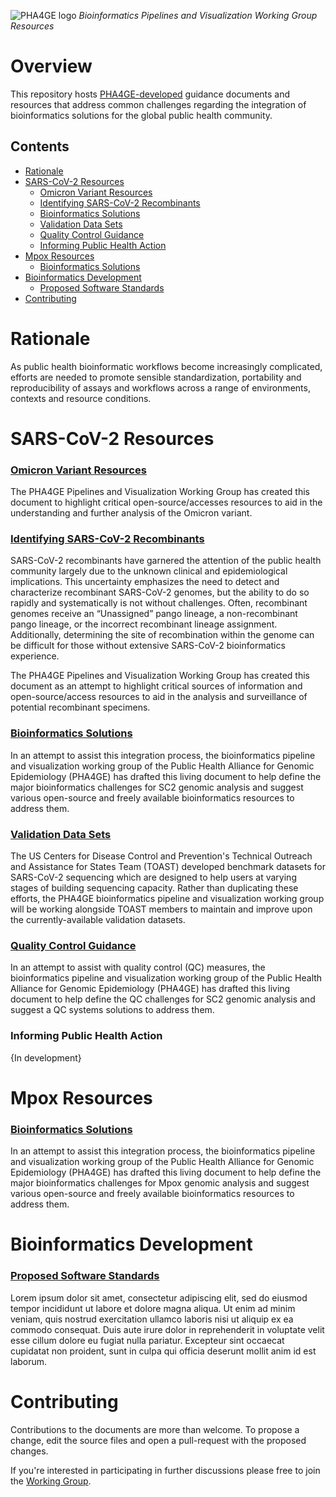 
![PHA4GE logo](https://pha4ge.org/wp-content/uploads/2020/09/phage-logo-thin.png)
*Bioinformatics Pipelines and Visualization Working Group Resources*

Overview
========
This repository hosts [PHA4GE-developed](https://pha4ge.org/) guidance documents and resources that address common challenges regarding the integration of bioinformatics solutions for the global public health community.

## Contents
- [Rationale](#rationale)
- [SARS-CoV-2 Resources](#sars-cov-2-resources)
	- [Omicron Variant Resources](/docs/omicron-resources.md)
	- [Identifying SARS-CoV-2 Recombinants](docs/sc2-recombinants.md)
	- [Bioinformatics Solutions](docs/bioinfo-solutions.md)
	- [Validation Data Sets](https://github.com/CDCgov/datasets-sars-cov-2)
	- [Quality Control Guidance](docs/qc-solutions.md)
	- [Informing Public Health Action](#sars-cov-2-resources)
- [Mpox Resources](#mpox-resources)
	- [Bioinformatics Solutions](docs/mpxv-bioinfo-solutions.md)
- [Bioinformatics Development](#bioinformatics-development)
	- [Proposed Software Standards](docs/pipeline-standards.md)
- [Contributing](#contributing)


Rationale
========
As public health bioinformatic workflows become increasingly complicated, efforts are needed to promote sensible standardization, portability and reproducibility of assays and workflows across a range of environments, contexts and resource conditions. 

SARS-CoV-2 Resources
==================

### [Omicron Variant Resources](/docs/omicron-resources.md)

The PHA4GE Pipelines and Visualization Working Group has created this document to highlight critical open-source/accesses resources to aid in the understanding and further analysis of the Omicron variant. 

### [Identifying SARS-CoV-2 Recombinants](docs/sc2-recombinants.md)

SARS-CoV-2 recombinants have garnered the attention of the public health community largely due to the unknown clinical and epidemiological implications. This uncertainty emphasizes the need to detect and characterize recombinant SARS-CoV-2 genomes, but the ability to do so rapidly and systematically is not without challenges. Often, recombinant genomes receive an “Unassigned” pango lineage, a non-recombinant pango lineage, or the incorrect recombinant lineage assignment. Additionally, determining the site of recombination within the genome can be difficult for those without extensive SARS-CoV-2 bioinformatics experience.

The PHA4GE Pipelines and Visualization Working Group has created this document as an attempt to highlight critical sources of information and open-source/access resources to aid in the analysis and surveillance of potential recombinant specimens.

### [Bioinformatics Solutions](docs/bioinfo-solutions.md)

In an attempt to assist this integration process, the bioinformatics pipeline and visualization working group of the Public Health Alliance for Genomic Epidemiology (PHA4GE) has drafted this living document to help define the major bioinformatics challenges for SC2 genomic analysis and suggest various open-source and freely available bioinformatics resources to address them.

### [Validation Data Sets](https://github.com/CDCgov/datasets-sars-cov-2)

The US Centers for Disease Control and Prevention's Technical Outreach and Assistance for States Team (TOAST) developed benchmark datasets for SARS-CoV-2 sequencing which are designed to help users at varying stages of building sequencing capacity. Rather than duplicating these efforts, the PHA4GE bioinformatics pipeline and visualization working group will be working alongside TOAST members to maintain and improve upon the currently-available validation datasets. 

### [Quality Control Guidance](docs/qc-solutions.md)

In an attempt to assist with quality control (QC) measures, the bioinformatics pipeline and visualization working group of the Public Health Alliance for Genomic Epidemiology (PHA4GE) has drafted this living document to help define the QC challenges for SC2 genomic analysis and suggest a QC systems solutions to address them.

### Informing Public Health Action

{In development}


Mpox Resources
==================

### [Bioinformatics Solutions](docs/mpxv-bioinfo-solutions.md)

In an attempt to assist this integration process, the bioinformatics pipeline and visualization working group of the Public Health Alliance for Genomic Epidemiology (PHA4GE) has drafted this living document to help define the major bioinformatics challenges for Mpox genomic analysis and suggest various open-source and freely available bioinformatics resources to address them.

Bioinformatics Development
==================

### [Proposed Software Standards](docs/pipeline-standards.md)

Lorem ipsum dolor sit amet, consectetur adipiscing elit, sed do eiusmod tempor incididunt ut labore et dolore magna aliqua. Ut enim ad minim veniam, quis nostrud exercitation ullamco laboris nisi ut aliquip ex ea commodo consequat. Duis aute irure dolor in reprehenderit in voluptate velit esse cillum dolore eu fugiat nulla pariatur. Excepteur sint occaecat cupidatat non proident, sunt in culpa qui officia deserunt mollit anim id est laborum.

Contributing
============
Contributions to the documents are more than welcome. To propose a change, edit the source files and open a pull-request with the proposed changes.

If you're interested in participating in further discussions please free to join the [Working Group](https://pha4ge.org/bioinformatics-pipelines-and-visualization/).

